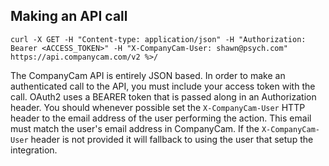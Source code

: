 ## Making an API call

```shell
curl -X GET -H "Content-type: application/json" -H "Authorization: Bearer <ACCESS_TOKEN>" -H "X-CompanyCam-User: shawn@psych.com"
https://api.companycam.com/v2 %>/
```

The CompanyCam API is entirely JSON based. In order to make an authenticated call
to the API, you must include your access token with the call.
OAuth2 uses a BEARER token that is passed along in an Authorization
header. You should whenever possible set the `X-CompanyCam-User` HTTP header to the email address of the user performing the action. This email must match the user's email address in CompanyCam. If the `X-CompanyCam-User` header is not provided it will fallback to using the user that setup the integration.
